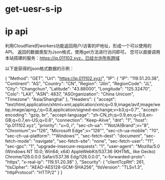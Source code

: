 # get-uesr-s-ip
# ip api
利用Cloudflare的workers功能返回用户/访客的IP地址，形成一个可以使用的API。
返回的数据类型为Json格式，使用get方法进行访问即可。
您可以直接调用本站搭建的服务：https://ip.011102.xyz，已经允许所有跨域

以下是获得的json格式数据的示例：

{
    "Method": "GET",
    "Url": "https://ip.011102.xyz/",
    "IP": {
        "IP": "119.51.20.38",
        "Continent": "AS",
        "Country": "CN",
        "Region": "Jilin",
        "RegionCode": "JL",
        "City": "Changchun",
        "Latitude": "43.88000",
        "Longitude": "125.32470",
        "Colo": "LAX",
        "ASN": 4837,
        "ASOrganization": "China Unicom",
        "Timezone": "Asia/Shanghai"
    },
    "Headers": {
        "accept": "text/html,application/xhtml+xml,application/xml;q=0.9,image/avif,image/webp,image/apng,*/*;q=0.8,application/signed-exchange;v=b3;q=0.7",
        "accept-encoding": "gzip, br",
        "accept-language": "zh-CN,zh;q=0.9,en;q=0.8,en-GB;q=0.7,en-US;q=0.6",
        "connection": "Keep-Alive",
        "dnt": "1",
        "host": "ip.011102.xyz",
        "priority": "u=0, i",
        "sec-ch-ua": "\"Not/A)Brand\";v=\"8\", \"Chromium\";v=\"126\", \"Microsoft Edge\";v=\"126\"",
        "sec-ch-ua-mobile": "?0",
        "sec-ch-ua-platform": "\"Windows\"",
        "sec-fetch-dest": "document",
        "sec-fetch-mode": "navigate",
        "sec-fetch-site": "none",
        "sec-fetch-user": "?1",
        "sec-gpc": "1",
        "upgrade-insecure-requests": "1",
        "user-agent": "Mozilla/5.0 (Windows NT 10.0; Win64; x64) AppleWebKit/537.36 (KHTML, like Gecko) Chrome/126.0.0.0 Safari/537.36 Edg/126.0.0.0",
        "x-forwarded-proto": "https",
        "x-real-ip": "119.51.20.38"
    },
    "Security": {
        "clientTcpRtt": 261,
        "tlsCipher": "AEAD-AES128-GCM-SHA256",
        "tlsVersion": "TLSv1.3",
        "httpProtocol": "HTTP/2"
    }
}
